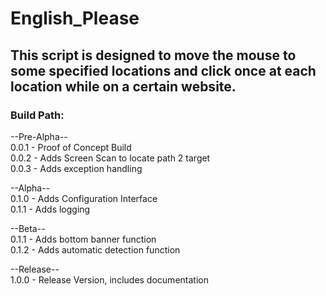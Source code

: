 # English_Please  

## This script is designed to move the mouse to some specified locations and click once at each location while on a certain website.  

### Build Path:  
  
--Pre-Alpha--  
0.0.1 - Proof of Concept Build  
0.0.2 - Adds Screen Scan to locate path 2 target  
0.0.3 - Adds exception handling  
  
--Alpha--  
0.1.0 - Adds Configuration Interface  
0.1.1 - Adds logging  
  
--Beta--  
0.1.1 - Adds bottom banner function  
0.1.2 - Adds automatic detection function  
  
--Release--  
1.0.0 - Release Version, includes documentation  
